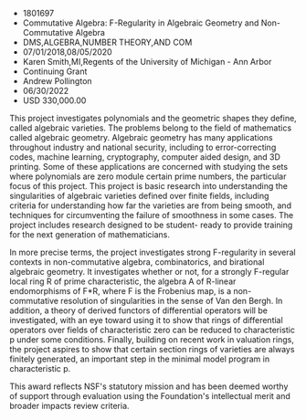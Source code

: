 
* 1801697
* Commutative Algebra: F-Regularity in Algebraic Geometry and Non-Commutative Algebra
* DMS,ALGEBRA,NUMBER THEORY,AND COM
* 07/01/2018,08/05/2020
* Karen Smith,MI,Regents of the University of Michigan - Ann Arbor
* Continuing Grant
* Andrew Pollington
* 06/30/2022
* USD 330,000.00

This project investigates polynomials and the geometric shapes they define,
called algebraic varieties. The problems belong to the field of mathematics
called algebraic geometry. Algebraic geometry has many applications throughout
industry and national security, including to error-correcting codes, machine
learning, cryptography, computer aided design, and 3D printing. Some of these
applications are concerned with studying the sets where polynomials are zero
module certain prime numbers, the particular focus of this project. This project
is basic research into understanding the singularities of algebraic varieties
defined over finite fields, including criteria for understanding how far the
varieties are from being smooth, and techniques for circumventing the failure of
smoothness in some cases. The project includes research designed to be student-
ready to provide training for the next generation of mathematicians.

In more precise terms, the project investigates strong F-regularity in several
contexts in non-commutative algebra, combinatorics, and birational algebraic
geometry. It investigates whether or not, for a strongly F-regular local ring R
of prime characteristic, the algebra A of R-linear endomorphisms of F*R, where F
is the Frobenius map, is a non-commutative resolution of singularities in the
sense of Van den Bergh. In addition, a theory of derived functors of
differential operators will be investigated, with an eye toward using it to show
that rings of differential operators over fields of characteristic zero can be
reduced to characteristic p under some conditions. Finally, building on recent
work in valuation rings, the project aspires to show that certain section rings
of varieties are always finitely generated, an important step in the minimal
model program in characteristic p.

This award reflects NSF's statutory mission and has been deemed worthy of
support through evaluation using the Foundation's intellectual merit and broader
impacts review criteria.
